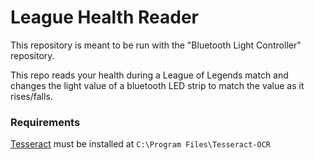 # League Health Reader
This repository is meant to be run with the "Bluetooth Light Controller" repository.

This repo reads your health during a League of Legends match and changes the light value
of a bluetooth LED strip to match the value as it rises/falls.

### Requirements
[Tesseract](https://github.com/tesseract-ocr/tesseract) must be installed at `C:\Program Files\Tesseract-OCR`